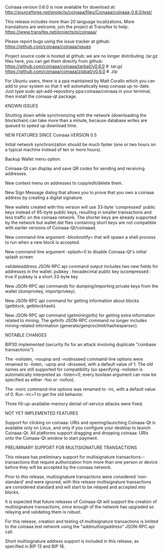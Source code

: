 Coinaaa version 0.6.0 is now available for download at:
http://sourceforge.net/projects/coinaaa/files/Coinaaa/coinaaa-0.6.0/test/

This release includes more than 20 language localizations.
More translations are welcome; join the
project at Transifex to help:
https://www.transifex.net/projects/p/coinaaa/

Please report bugs using the issue tracker at github:
https://github.com/coinaaa/coinaaa/issues

Project source code is hosted at github; we are no longer
distributing .tar.gz files here, you can get them
directly from github:
https://github.com/coinaaa/coinaaa/tarball/v0.6.0  # .tar.gz
https://github.com/coinaaa/coinaaa/zipball/v0.6.0  # .zip

For Ubuntu users, there is a ppa maintained by Matt Corallo which
you can add to your system so that it will automatically keep
coinaaa up-to-date.  Just type
sudo apt-add-repository ppa:coinaaa/coinaaa
in your terminal, then install the coinaaa-qt package.


KNOWN ISSUES

Shutting down while synchronizing with the network
(downloading the blockchain) can take more than a minute,
because database writes are queued to speed up download
time.


NEW FEATURES SINCE Coinaaa VERSION 0.5

Initial network synchronization should be much faster
(one or two hours on a typical machine instead of ten or more
hours).

Backup Wallet menu option.

Coinaaa-Qt can display and save QR codes for sending
and receiving addresses.

New context menu on addresses to copy/edit/delete them.

New Sign Message dialog that allows you to prove that you
own a coinaaa address by creating a digital
signature.

New wallets created with this version will
use 33-byte 'compressed' public keys instead of
65-byte public keys, resulting in smaller
transactions and less traffic on the coinaaa
network. The shorter keys are already supported
by the network but wallet.dat files containing
short keys are not compatible with earlier
versions of Coinaaa-Qt/coinaaad.

New command-line argument -blocknotify=<command>
that will spawn a shell process to run <command> 
when a new block is accepted.

New command-line argument -splash=0 to disable
Coinaaa-Qt's initial splash screen

validateaddress JSON-RPC api command output includes
two new fields for addresses in the wallet:
pubkey : hexadecimal public key
iscompressed : true if pubkey is a short 33-byte key

New JSON-RPC api commands for dumping/importing
private keys from the wallet (dumprivkey, importprivkey).

New JSON-RPC api command for getting information about
blocks (getblock, getblockhash).

New JSON-RPC api command (getmininginfo) for getting
extra information related to mining. The getinfo
JSON-RPC command no longer includes mining-related
information (generate/genproclimit/hashespersec).



NOTABLE CHANGES

BIP30 implemented (security fix for an attack involving
duplicate "coinbase transactions").

The -nolisten, -noupnp and -nodnsseed command-line
options were renamed to -listen, -upnp and -dnsseed,
with a default value of 1. The old names are still
supported for compatibility (so specifying -nolisten
is automatically interpreted as -listen=0; every
boolean argument can now be specified as either
-foo or -nofoo).

The -noirc command-line options was renamed to
-irc, with a default value of 0. Run -irc=1 to
get the old behavior.

Three fill-up-available-memory denial-of-service
attacks were fixed.


NOT YET IMPLEMENTED FEATURES

Support for clicking on coinaaa: URIs and
opening/launching Coinaaa-Qt is available only on Linux,
and only if you configure your desktop to launch
Coinaaa-Qt. All platforms support dragging and dropping
coinaaa: URIs onto the Coinaaa-Qt window to start
payment.


PRELIMINARY SUPPORT FOR MULTISIGNATURE TRANSACTIONS

This release has preliminary support for multisignature
transactions-- transactions that require authorization
from more than one person or device before they
will be accepted by the coinaaa network.

Prior to this release, multisignature transactions
were considered 'non-standard' and were ignored;
with this release multisignature transactions are
considered standard and will start to be relayed
and accepted into blocks.

It is expected that future releases of Coinaaa-Qt
will support the creation of multisignature transactions,
once enough of the network has upgraded so relaying
and validating them is robust.

For this release, creation and testing of multisignature
transactions is limited to the coinaaa test network using
the "addmultisigaddress" JSON-RPC api call.

Short multisignature address support is included in this
release, as specified in BIP 13 and BIP 16.
